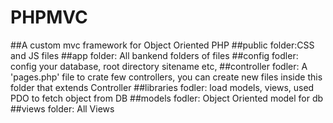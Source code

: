 # PHPMVC
##A custom mvc framework for Object Oriented PHP
##public folder:CSS and JS files
##app folder: All bankend folders of files
##config fodler: config your database, root directory sitename etc,
##controller fodler: A 'pages.php' file to crate few controllers, you can create new files inside this folder that extends Controller
##libraries fodler: load models, views, used PDO to fetch object from DB
##models fodler: Object Oriented model for db
##views folder: All Views


